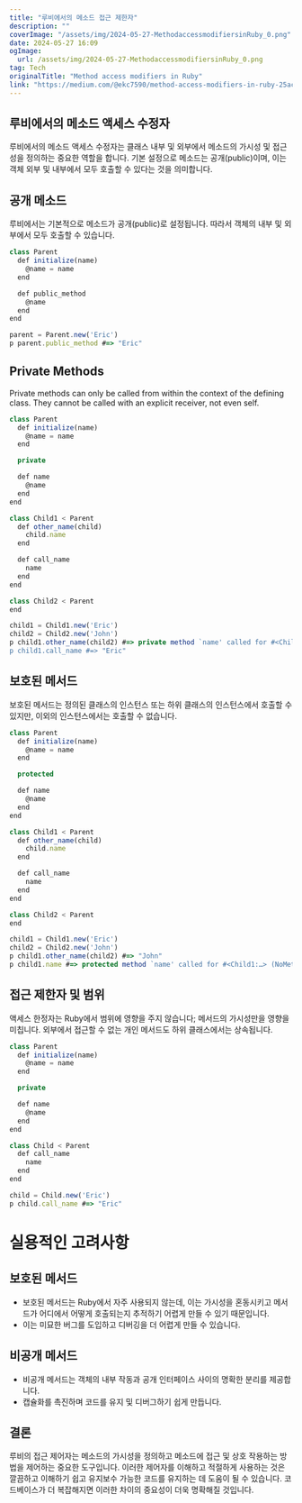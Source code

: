 ```yaml
---
title: "루비에서의 메소드 접근 제한자"
description: ""
coverImage: "/assets/img/2024-05-27-MethodaccessmodifiersinRuby_0.png"
date: 2024-05-27 16:09
ogImage:
  url: /assets/img/2024-05-27-MethodaccessmodifiersinRuby_0.png
tag: Tech
originalTitle: "Method access modifiers in Ruby"
link: "https://medium.com/@ekc7590/method-access-modifiers-in-ruby-25ac2dd691a5"
---
```


## 루비에서의 메소드 액세스 수정자

루비에서의 메소드 액세스 수정자는 클래스 내부 및 외부에서 메소드의 가시성 및 접근성을 정의하는 중요한 역할을 합니다. 기본 설정으로 메소드는 공개(public)이며, 이는 객체 외부 및 내부에서 모두 호출할 수 있다는 것을 의미합니다.

## 공개 메소드

루비에서는 기본적으로 메소드가 공개(public)로 설정됩니다. 따라서 객체의 내부 및 외부에서 모두 호출할 수 있습니다.

<div class="content-ad"></div>

```js
class Parent
  def initialize(name)
    @name = name
  end

  def public_method
    @name
  end
end

parent = Parent.new('Eric')
p parent.public_method #=> "Eric"
```

## Private Methods

Private methods can only be called from within the context of the defining class. They cannot be called with an explicit receiver, not even self.

```js
class Parent
  def initialize(name)
    @name = name
  end

  private

  def name
    @name
  end
end

class Child1 < Parent
  def other_name(child)
    child.name
  end

  def call_name
    name
  end
end

class Child2 < Parent
end

child1 = Child1.new('Eric')
child2 = Child2.new('John')
p child1.other_name(child2) #=> private method `name' called for #<Child2:…> (NoMethodError)
p child1.call_name #=> "Eric"
```

<div class="content-ad"></div>

## 보호된 메서드

보호된 메서드는 정의된 클래스의 인스턴스 또는 하위 클래스의 인스턴스에서 호출할 수 있지만, 이외의 인스턴스에서는 호출할 수 없습니다.

```js
class Parent
  def initialize(name)
    @name = name
  end

  protected

  def name
    @name
  end
end

class Child1 < Parent
  def other_name(child)
    child.name
  end

  def call_name
    name
  end
end

class Child2 < Parent
end

child1 = Child1.new('Eric')
child2 = Child2.new('John')
p child1.other_name(child2) #=> "John"
p child1.name #=> protected method `name' called for #<Child1:…> (NoMethodError)
```

## 접근 제한자 및 범위

<div class="content-ad"></div>

액세스 한정자는 Ruby에서 범위에 영향을 주지 않습니다; 메서드의 가시성만을 영향을 미칩니다. 외부에서 접근할 수 없는 개인 메서드도 하위 클래스에서는 상속됩니다.

```js
class Parent
  def initialize(name)
    @name = name
  end

  private

  def name
    @name
  end
end

class Child < Parent
  def call_name
    name
  end
end

child = Child.new('Eric')
p child.call_name #=> "Eric"
```

# 실용적인 고려사항

## 보호된 메서드

<div class="content-ad"></div>

- 보호된 메서드는 Ruby에서 자주 사용되지 않는데, 이는 가시성을 혼동시키고 메서드가 어디에서 어떻게 호출되는지 추적하기 어렵게 만들 수 있기 때문입니다.
- 이는 미묘한 버그를 도입하고 디버깅을 더 어렵게 만들 수 있습니다.

## 비공개 메서드

- 비공개 메서드는 객체의 내부 작동과 공개 인터페이스 사이의 명확한 분리를 제공합니다.
- 캡슐화를 촉진하며 코드를 유지 및 디버그하기 쉽게 만듭니다.

## 결론

<div class="content-ad"></div>

루비의 접근 제어자는 메소드의 가시성을 정의하고 메소드에 접근 및 상호 작용하는 방법을 제어하는 중요한 도구입니다. 이러한 제어자를 이해하고 적절하게 사용하는 것은 깔끔하고 이해하기 쉽고 유지보수 가능한 코드를 유지하는 데 도움이 될 수 있습니다. 코드베이스가 더 복잡해지면 이러한 차이의 중요성이 더욱 명확해질 것입니다.
